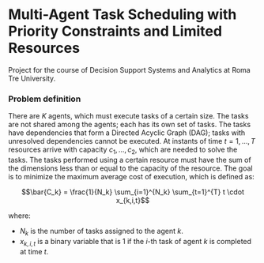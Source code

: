 # Multi-Agent Task Scheduling with Priority Constraints and Limited Resources
Project for the course of Decision Support Systems and Analytics at Roma Tre University.

### Problem definition
There are $K$ agents, which must execute tasks of a certain size. The tasks are not shared among the agents; each has its own set of tasks. The tasks have dependencies that form a Directed Acyclic Graph (DAG); tasks with unresolved dependencies cannot be executed. 
At instants of time $t = 1, \dots , T$ resources arrive with capacity $c_1, \dots , c_2$, which are needed to solve the tasks. The tasks performed using a certain resource must have the sum of the dimensions less than or equal to the capacity of the resource.
The goal is to minimize the maximum average cost of execution, which is defined as:

$$\bar{C_k} = \frac{1}{N_k} \sum_{i=1}^{N_k} \sum_{t=1}^{T} t \cdot x_{k,i,t}$$

where:
  - $N_k$ is the number of tasks assigned to the agent $k$.
  - $x_{k,i,t}$ is a binary variable that is 1 if the $i$-th task of agent $k$ is completed at time $t$.
